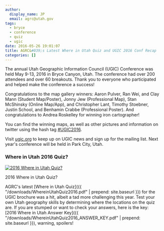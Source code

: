 ```yaml
---
author:
  display_name: JP
  email: agrc@utah.gov
tags:
  - bryce
  - conference
  - quiz
  - ugic
date: 2016-05-26 19:01:07
title: AGRC&#039;s Latest Where in Utah Quiz and UGIC 2016 Conf Recap
categories: []
---
```


The annual Utah Geographic Information Council (UGIC) Conference was held May 9-13, 2016 in Bryce Canyon, Utah. The conference had over 200 attendees and over 60 breakouts. Thank you to everyone who participated and helped make the conference a success!  

Congratulations to the map gallery winners: Aaron Pulver, Ran Wei, and Clay Mann (Student Map/Poster), Jonny Jew (Professional Map), Stan McShinsky (Online Map/App), and Christopher Lant, Timothy Stoebner, Justin School, and Benhamin Crabbe (Professional Poster). And congratulations to Andrea Roskelley for winning iron cartographer!

You can find the winning maps, as well as other pictures and information on twitter using the hash tag [#UGIC2016](https://twitter.com/hashtag/UGIC2016?src=hash).

Visit [ugic.org](http://ugic.org) to keep up on UGIC news and sign up for the mailing list. Next year's conference will be held in Park City, Utah.   

### Where in Utah 2016 Quiz?

<div class="caption">
<a href ="{{ "/downloads/WhereinUtahQuiz2016.pdf " | prepend: site.baseurl }}">
<img src="{{ "/images/WhereinUtahQuiz2016.jpg" | prepend: site.baseurl }}" alt="2016 Where in Utah Quiz?" /></a>
<p class="caption-text">2016 Where in Utah Quiz?</p>
</div>
AGRC's latest [Where in Utah Quiz]({{ "/downloads/WhereinUtahQuiz2016.pdf" | prepend: site.baseurl }}) for the UGIC brochure was a hit, albeit a tad more challenging this year. Test your own Utah geography skills by determining where the locations on the quiz are. If you are stumped or want to check your answers, here is the key: [2016 Where in Utah Answer Key]({{ "/downloads/WhereinUtahQuiz2016_ANSWER_KEY.pdf" | prepend: site.baseurl }}), warning, spoilers!
